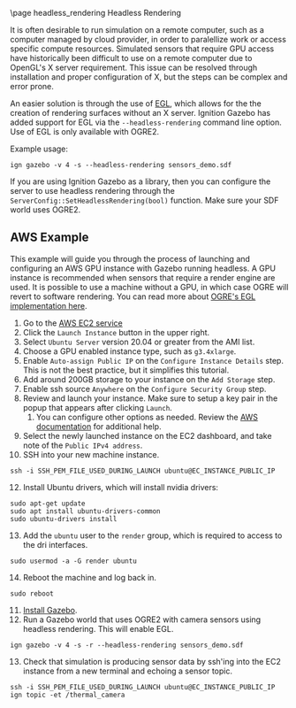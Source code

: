 \page headless_rendering Headless Rendering 
  
It is often desirable to run simulation on a remote computer, such as
a computer managed by cloud provider, in order to paralellize work or access
specific compute resources. Simulated sensors that require GPU access have
historically been difficult to use on a remote computer due to OpenGL's
X server requirement. This issue can be resolved through installation and
proper configuration of X, but the steps can be complex and error prone.

An easier solution is through the use of [EGL](https://www.khronos.org/egl), which allows for the the creation of rendering surfaces without an X server. Ignition Gazebo has added support for EGL via the `--headless-rendering` command line option. Use of EGL is only available with OGRE2.

Example usage:

```
ign gazebo -v 4 -s --headless-rendering sensors_demo.sdf
```

If you are using Ignition Gazebo as a library, then you can configure the
server to use headless rendering through the
`ServerConfig::SetHeadlessRendering(bool)` function. Make sure your SDF
world uses OGRE2.

## AWS Example

This example will guide you through the process of launching and configuring
an AWS GPU instance with Gazebo running headless. A GPU instance is
recommended when sensors that require a render engine are used. It is
possible to use a machine without a GPU, in which case OGRE will revert to
software rendering. You can read more about [OGRE's EGL implementation
here](https://www.ogre3d.org/2021/02/06/ogre-2-2-5-cerberus-released-and-egl-headless-support).

1. Go to the [AWS EC2 service](https://console.aws.amazon.com/ec2)
2. Click the `Launch Instance` button in the upper right.
3. Select `Ubuntu Server` version 20.04 or greater from the AMI list.
4. Choose a GPU enabled instance type, such as `g3.4xlarge`.
5. Enable `Auto-assign Public IP` on the `Configure Instance Details` step.
   This is not the best practice, but it simplifies this tutorial. 
6. Add around 200GB storage to your instance on the `Add Storage` step.
7. Enable ssh source `Anywhere` on the `Configure Security Group` step.
8. Review and launch your instance. Make sure to setup a key pair in the
   popup that appears after clicking `Launch`.
    1. You can configure other options as needed. Review the [AWS
   documentation](https://docs.aws.amazon.com/AWSEC2/latest/UserGuide/EC2_GetStarted.html) for additional help.
9. Select the newly launched instance on the EC2 dashboard, and take note of
   the `Public IPv4 address`.
10. SSH into your new machine instance.
  ```
  ssh -i SSH_PEM_FILE_USED_DURING_LAUNCH ubuntu@EC_INSTANCE_PUBLIC_IP
  ```
12. Install Ubuntu drivers, which will install nvidia drivers:
  ```
  sudo apt-get update
  sudo apt install ubuntu-drivers-common
  sudo ubuntu-drivers install
  ```
13. Add the `ubuntu` user to the `render` group, which is required to access
    to the dri interfaces.
  ```
  sudo usermod -a -G render ubuntu
  ```
14. Reboot the machine and log back in.
  ```
  sudo reboot
  ```
11. [Install Gazebo](https://ignitionrobotics.org/docs/latest/install).
12. Run a Gazebo world that uses OGRE2 with camera sensors using headless rendering. This will enable EGL.
  ```
  ign gazebo -v 4 -s -r --headless-rendering sensors_demo.sdf
  ```
13. Check that simulation is producing sensor data by ssh'ing into the EC2
    instance from a new terminal and echoing a sensor topic.
  ```
  ssh -i SSH_PEM_FILE_USED_DURING_LAUNCH ubuntu@EC_INSTANCE_PUBLIC_IP
  ign topic -et /thermal_camera
  ```
